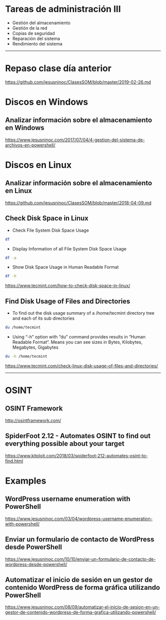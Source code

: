 # Tareas de administración III
- Gestión del almacenamiento
- Gestión de la red
- Copias de seguridad
- Reparación del sistema
- Rendimiento del sistema

---------------

# Repaso clase día anterior
https://github.com/jesusninoc/ClasesSOM/blob/master/2019-02-26.md

# Discos en Windows
## Analizar información sobre el almacenamiento en Windows
https://www.jesusninoc.com/2017/07/04/4-gestion-del-sistema-de-archivos-en-powershell/

# Discos en Linux
## Analizar información sobre el almacenamiento en Linux
https://github.com/jesusninoc/ClasesSOM/blob/master/2018-04-09.md

## Check Disk Space in Linux
- Check File System Disk Space Usage
```Bash
df
```

- Display Information of all File System Disk Space Usage
```Bash
df -a
```

- Show Disk Space Usage in Human Readable Format
```Bash
df -h
```
https://www.tecmint.com/how-to-check-disk-space-in-linux/

## Find Disk Usage of Files and Directories
- To find out the disk usage summary of a /home/tecmint directory tree and each of its sub directories
```Bash
du /home/tecmint
```
- Using “-h” option with “du” command provides results in “Human Readable Format“. Means you can see sizes in Bytes, Kilobytes, Megabytes, Gigabytes
```Bash
du -h /home/tecmint
```
https://www.tecmint.com/check-linux-disk-usage-of-files-and-directories/

------------

# OSINT
## OSINT Framework
http://osintframework.com/

## SpiderFoot 2.12 - Automates OSINT to find out everything possible about your target
https://www.kitploit.com/2018/03/spiderfoot-212-automates-osint-to-find.html

# Examples
## WordPress username enumeration with PowerShell
https://www.jesusninoc.com/03/04/wordpress-username-enumeration-with-powershell/

## Enviar un formulario de contacto de WordPress desde PowerShell
https://www.jesusninoc.com/10/10/enviar-un-formulario-de-contacto-de-wordpress-desde-powershell/

## Automatizar el inicio de sesión en un gestor de contenido WordPress de forma gráfica utilizando PowerShell
https://www.jesusninoc.com/08/09/automatizar-el-inicio-de-sesion-en-un-gestor-de-contenido-wordpress-de-forma-grafica-utilizando-powershell/
